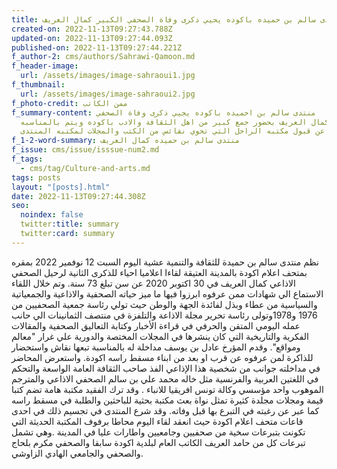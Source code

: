 ```yaml
---
title: منتدى سالم بن حميده باكوده يحيي ذكرى وفاة الصحفي الكبير كمال العريف
created-on: 2022-11-13T09:27:43.788Z
updated-on: 2022-11-13T09:27:44.093Z
published-on: 2022-11-13T09:27:44.221Z
f_author-2: cms/authors/Sahrawi-Qamoon.md
f_header-image:
  url: /assets/images/image-sahraoui1.jpg
f_thumbnail:
  url: /assets/images/image-sahraoui2.jpg
f_photo-credit: ممن الكاتب
f_summary-content: منتدى سالم بن احميده باكوده يجيي ذكرى وفاة الصحفي
  الكبير  كمال العريف بحضور جمع كبير من اهل الثقافة والادب باكوده ويتم بالمناسبه
  الاعلان عن قبول مكتبه الراحل التي تحوي نفائس من الكتب والمجلات لمكتبه المنتدى
f_1-2-word-summary: منتدى سالم بن حميده كمال العريف
f_issue: cms/issue/isssue-num2.md
f_tags:
  - cms/tag/Culture-and-arts.md
tags: posts
layout: "[posts].html"
date: 2022-11-13T09:27:44.308Z
seo:
  noindex: false
  twitter:title: summary
  twitter:card: summary
---
```

نظم منتدى سالم بن حميدة للثقافة والتنمية عشية اليوم السبت 12 نوفمير 2022 بمقره بمتحف اعلام اكودة بالمدينة العتيقة لقاءا اعلاميا احياء للذكرى الثانية لرحيل الصحفي الاذاعي كمال العريف في 30 اكتوبر 2020 عن سن تبلغ 73 سنة. وتم خلال اللقاء الاستماع الي شهادات ممن عرفوه ابرزوا فيها ما ميز حياته الصحفية والاذاعية والجمعياتية والسياسية من عطاء وبذل لفائدة الجهة والوطن حيث تولي رئاسة جمعية الصحفيين من 1976 و1978وتولى رئاسة تحرير مجلة الاذاعة والتلفزة في منتصف الثمانينات الي حانب عمله اليومي المتقن والحرفي في قراءة الأخبار وكتابة التعاليق الصحفية والمقالات الفكرية والتاريخية التي كان ينشرها في المجلات المختصة والدورية علي غرار "معالم ومواقع". وقدم المؤرخ عادل بن يوسف مداخلة له بالمناسبة تبعها نقاش واستحضار للذاكرة لمن عرفوه عن قرب او بعد من ابناء مسقط راسه اكودة. واستعرض المحاضر في مداخلته جوانب من شخصية هذا الإذاعي الفذ صاحب الثقافة العامة الواسعة والتحكم في اللغتين العربية والفرنسية مثل خاله محمد علي بن سالم الصحفي الاذاعي والمترجم الموهوب واحد مؤسسي وكالة تونس افريقيا للانباء . وقد ترك الفقيد مكتبة هامة تضم كتبا قيمة ومجلات مجلدة كثيرة تمثل نواة بعث مكتبة بحثية للباحثين والطلبة في مسقط راسه كما عبر عن رغبته في التبرع بها قبل وفاته. وقد شرع المنتدى في تجسيم ذلك في احدى قاعات متحف اعلام اكودة حيث انعقد لقاء اليوم محاطا برفوف المكتبة الحديثة التي تكونت بتبرعات سخية من صحفيين وجامعيين واطارات عليا في المدينة .وهي تشمل تبرعات كل من حامد العريف الكاتب العام لبلدية اكودة سابقا والصحفي مكرم بلحاج والصحفي والجامعي الهادي الزاوشي.
